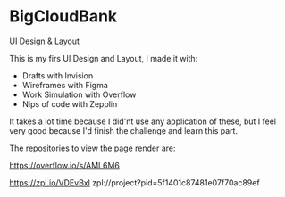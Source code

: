 # BigCloudBank
UI Design &amp; Layout

This is my firs UI Design and Layout, I made it with:

- Drafts with Invision 
- Wireframes with Figma 
- Work Simulation with Overflow
- Nips of code with Zepplin

It takes a lot time because I did'nt use any application of these, but I feel very good because I'd finish the challenge and learn this part.

The repositories to view the page render are:

https://overflow.io/s/AML6M6

https://zpl.io/VDEvBxl
zpl://project?pid=5f1401c87481e07f70ac89ef
